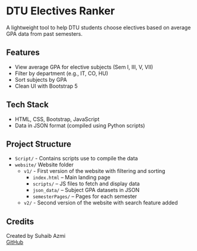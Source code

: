 # DTU Electives Ranker

A lightweight tool to help DTU students choose electives based on average GPA data from past semesters.

## Features
- View average GPA for elective subjects (Sem I, III, V, VII)
- Filter by department (e.g., IT, CO, HU)
- Sort subjects by GPA
- Clean UI with Bootstrap 5

## Tech Stack
- HTML, CSS, Bootstrap, JavaScript
- Data in JSON format (compiled using Python scripts)

## Project Structure
- `Script/` - Contains scripts use to compile the data
- `website/` Website folder
  - `v1/` - First version of the website with filtering and sorting
    - `index.html` – Main landing page
    - `scripts/` – JS files to fetch and display data
    - `json_data/` – Subject GPA datasets in JSON
    - `semesterPages/` – Pages for each semester
  - `v2/` - Second version of the website with search feature added



## Credits
Created by Suhaib Azmi  
[GitHub](https://github.com/srzhub)
